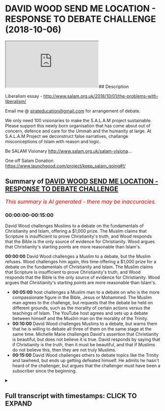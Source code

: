 # DAVID WOOD SEND ME LOCATION - RESPONSE TO DEBATE CHALLENGE (2018-10-06)

<iframe loading='lazy' allow='autoplay' src='https://www.youtube.com/embed/Hax68VgkjuQ'></iframe>## Description

Liberalism essay - 
http://www.salam.org.uk/2018/10/01/the-problems-with-liberalism/

Email me @ sirateducation@gmail.com for arrangement of debate. 

We only need 100 visionaries to make the S.A.L.A.M project sustainable. Please support this newly born organisation that has come about out of concern, defence and care for the Ummah and the humanity at large. At S.A.L.A.M Project we deconstruct false narratives, challange misconceptions of Islam with reason and logic. 

Be SALAM Visionary 
http://www.salam.org.uk/salam-visiona...

One off Salam Donation
https://www.launchgood.com/project/keep_salam_going#!/

## Summary of [DAVID WOOD SEND ME LOCATION - RESPONSE TO DEBATE CHALLENGE](https://www.youtube.com/watch?v=Hax68VgkjuQ)


*<span style="color:red; font-size:125%">This summary is AI generated - there may be inaccuracies</span>. [](/)*

### <a onclick="modifyYTiframeseektime('0')">00:00:00-00:15:00</a>

David Wood challenges Muslims to a debate on the fundamentals of Christianity and Islam, offering a $1,000 prize. The Muslim claims that Scripture is insufficient to prove Christianity's truth, and Wood responds that the Bible is the only source of evidence for Christianity. Wood argues that Christianity's starting points are more reasonable than Islam's.

**<a onclick="modifyYTiframeseektime('0')">00:00:00</a>** David Wood challenges a Muslim to a debate, but the Muslim refuses. Wood challenges him again, this time offering a $1,000 prize for a debate on the fundamentals of Christianity and Islam. The Muslim claims that Scripture is insufficient to prove Christianity's truth, and Wood responds that the Bible is the only source of evidence for Christianity. Wood argues that Christianity's starting points are more reasonable than Islam's.
* **<a onclick="modifyYTiframeseektime('300')">00:05:00</a>**  host challenges a Muslim man to a debate on who is the more compassionate figure in the Bible, Jesus or Mohammed. The Muslim man agrees to the challenge, but requests that the debate be held on different grounds, such as the morality of certain actions versus the teachings of Islam. The YouTube host agrees and sets up a debate between himself and the Muslim man on the morality of the Trinity.
* **<a onclick="modifyYTiframeseektime('600')">00:10:00</a>** David Wood challenges Muslims to a debate, but warns them that he is willing to debate all three of them on the same stage at the same time. Michelle Marie challenges David's assertion that Christianity is beautiful, but does not believe it is true. David responds by saying that if Christianity is the truth, then it must be beautiful, and that if Muslims do not believe this, then they are not truly Muslims.
* **<a onclick="modifyYTiframeseektime('900')">00:15:00</a>** David Wood challenges others to debate topics like the Trinity and tawheed, but ends up getting defeated himself. He admits he hasn't heard of the challenger, but argues that the challenger must have been a subscriber since the beginning.

<details><summary><h2>Full transcript with timestamps: CLICK TO EXPAND</h2></summary>

<a onclick="modifyYTiframeseektime('0')">0:00:00</a> I give Salam to my people in Bangladesh  
<a onclick="modifyYTiframeseektime('4')">0:00:04</a> Salam to the people of Marrakesh Salam  
<a onclick="modifyYTiframeseektime('8')">0:00:08</a> aleikum I mentor a better care to  
<a onclick="modifyYTiframeseektime('10')">0:00:10</a> brothers and sisters in dear friends  
<a onclick="modifyYTiframeseektime('11')">0:00:11</a> welcome to another episode of the house  
<a onclick="modifyYTiframeseektime('12')">0:00:12</a> show before I start one and praise Allah  
<a onclick="modifyYTiframeseektime('14')">0:00:14</a> subhana WA Ta'ala the most merciful the  
<a onclick="modifyYTiframeseektime('15')">0:00:15</a> most trust all praises glory and  
<a onclick="modifyYTiframeseektime('16')">0:00:16</a> gratitude belongs him for the work that  
<a onclick="modifyYTiframeseektime('17')">0:00:17</a> we do if you can support us with your  
<a onclick="modifyYTiframeseektime('19')">0:00:19</a> dwars  
<a onclick="modifyYTiframeseektime('19')">0:00:19</a> if you have financial means at the link  
<a onclick="modifyYTiframeseektime('21')">0:00:21</a> below whatever you can even share this  
<a onclick="modifyYTiframeseektime('23')">0:00:23</a> video it would mean a lot to us because  
<a onclick="modifyYTiframeseektime('24')">0:00:24</a> then we can bring you these videos not  
<a onclick="modifyYTiframeseektime('25')">0:00:25</a> only that we're gonna be bringing you  
<a onclick="modifyYTiframeseektime('26')">0:00:26</a> some debates so if you guys remember  
<a onclick="modifyYTiframeseektime('29')">0:00:29</a> none in Muhammad's job shadow for the  
<a onclick="modifyYTiframeseektime('30')">0:00:30</a> new show the booth we done a video  
<a onclick="modifyYTiframeseektime('32')">0:00:32</a> reacting to David Wood now David Wood  
<a onclick="modifyYTiframeseektime('35')">0:00:35</a> who is this person cuz we need to  
<a onclick="modifyYTiframeseektime('36')">0:00:36</a> understand the person who is dealing  
<a onclick="modifyYTiframeseektime('37')">0:00:37</a> with you here David Wood is someone I  
<a onclick="modifyYTiframeseektime('39')">0:00:39</a> can clearly say a staunch enemy of Islam  
<a onclick="modifyYTiframeseektime('41')">0:00:41</a> to be frank Accord any different he's  
<a onclick="modifyYTiframeseektime('44')">0:00:44</a> such an enemy that he goes to the levels  
<a onclick="modifyYTiframeseektime('47')">0:00:47</a> of losing his dignity no it is it is  
<a onclick="modifyYTiframeseektime('50')">0:00:50</a> because if someone hates me knowledge if  
<a onclick="modifyYTiframeseektime('53')">0:00:53</a> someone hates someone so much if I can  
<a onclick="modifyYTiframeseektime('54')">0:00:54</a> lose if it causes me to lose my dignity  
<a onclick="modifyYTiframeseektime('57')">0:00:57</a> that means psychologically up here I'm  
<a onclick="modifyYTiframeseektime('59')">0:00:59</a> not trying to do personal attacks at  
<a onclick="modifyYTiframeseektime('60')">0:01:00</a> home and I'm just sayin who is this  
<a onclick="modifyYTiframeseektime('61')">0:01:01</a> person this is a person in another  
<a onclick="modifyYTiframeseektime('63')">0:01:03</a> interview which he claimed that he was a  
<a onclick="modifyYTiframeseektime('66')">0:01:06</a> business this person who wanted to kill  
<a onclick="modifyYTiframeseektime('68')">0:01:08</a> his father and I played the recordings  
<a onclick="modifyYTiframeseektime('70')">0:01:10</a> you can play for yourself you have some  
<a onclick="modifyYTiframeseektime('71')">0:01:11</a> crazy stuff now I decided to kill my dad  
<a onclick="modifyYTiframeseektime('76')">0:01:16</a> and I decided to do it in a brutal  
<a onclick="modifyYTiframeseektime('79')">0:01:19</a> fashion not a not a gunshot or anything  
<a onclick="modifyYTiframeseektime('81')">0:01:21</a> I was gonna do with a hammer when I  
<a onclick="modifyYTiframeseektime('84')">0:01:24</a> walked up to my dad I've got a hammer in  
<a onclick="modifyYTiframeseektime('86')">0:01:26</a> my hand and I hit him in the head seven  
<a onclick="modifyYTiframeseektime('91')">0:01:31</a> or eight times with a ball-peen hammer  
<a onclick="modifyYTiframeseektime('93')">0:01:33</a> and so I thought he was dead and I just  
<a onclick="modifyYTiframeseektime('96')">0:01:36</a> left he was a very problematic person  
<a onclick="modifyYTiframeseektime('98')">0:01:38</a> now in the image that you can see in  
<a onclick="modifyYTiframeseektime('100')">0:01:40</a> front he's dressed up as a woman now the  
<a onclick="modifyYTiframeseektime('102')">0:01:42</a> question that needs to ask is why would  
<a onclick="modifyYTiframeseektime('103')">0:01:43</a> a man dressed up as a woman unless you  
<a onclick="modifyYTiframeseektime('105')">0:01:45</a> want to be a transgender yeah oh like I  
<a onclick="modifyYTiframeseektime('108')">0:01:48</a> said before you've lost your dignity so  
<a onclick="modifyYTiframeseektime('110')">0:01:50</a> words even with such a man and the only  
<a onclick="modifyYTiframeseektime('111')">0:01:51</a> reason we're doing this is to further  
<a onclick="modifyYTiframeseektime('114')">0:01:54</a> expose him that's why now this the  
<a onclick="modifyYTiframeseektime('116')">0:01:56</a> reason we're doing otherwise I'm being  
<a onclick="modifyYTiframeseektime('117')">0:01:57</a> honest I don't believe this person  
<a onclick="modifyYTiframeseektime('119')">0:01:59</a> should even be debated because he has no  
<a onclick="modifyYTiframeseektime('121')">0:02:01</a> dignity there is some Christians that  
<a onclick="modifyYTiframeseektime('123')">0:02:03</a> colorsmart says in the Quran laces are  
<a onclick="modifyYTiframeseektime('124')">0:02:04</a> all Christians are the same so there are  
<a onclick="modifyYTiframeseektime('126')">0:02:06</a> some that I could handle we go to the  
<a onclick="modifyYTiframeseektime('127')">0:02:07</a> pass summit and a good people they talk  
<a onclick="modifyYTiframeseektime('129')">0:02:09</a> to us they want a reason they want to  
<a onclick="modifyYTiframeseektime('130')">0:02:10</a> understand and luck always wanted Isis  
<a onclick="modifyYTiframeseektime('132')">0:02:12</a> come to common terms between you and  
<a onclick="modifyYTiframeseektime('133')">0:02:13</a> them  
<a onclick="modifyYTiframeseektime('133')">0:02:13</a> but this man is not the same and he will  
<a onclick="modifyYTiframeseektime('135')">0:02:15</a> not be treated the same cause we're  
<a onclick="modifyYTiframeseektime('136')">0:02:16</a> gonna be very frank we're not here to  
<a onclick="modifyYTiframeseektime('138')">0:02:18</a> Haywood no no no no no we're here to get  
<a onclick="modifyYTiframeseektime('140')">0:02:20</a> to the point and deal with the matter  
<a onclick="modifyYTiframeseektime('142')">0:02:22</a> head-on  
<a onclick="modifyYTiframeseektime('142')">0:02:22</a> so since we've got a little bit of  
<a onclick="modifyYTiframeseektime('144')">0:02:24</a> understanding who is this person from  
<a onclick="modifyYTiframeseektime('145')">0:02:25</a> the images below he dropped you poor  
<a onclick="modifyYTiframeseektime('147')">0:02:27</a> challenge out to him you said to him  
<a onclick="modifyYTiframeseektime('149')">0:02:29</a> look they litter let's have a debate and  
<a onclick="modifyYTiframeseektime('151')">0:02:31</a> the videos that you reacted to was of  
<a onclick="modifyYTiframeseektime('154')">0:02:34</a> him not being able to answer a question  
<a onclick="modifyYTiframeseektime('156')">0:02:36</a> that he was posed from his religion  
<a onclick="modifyYTiframeseektime('158')">0:02:38</a> regarding a doctrine not side issues not  
<a onclick="modifyYTiframeseektime('161')">0:02:41</a> did Jesus have a yellow hair or blue  
<a onclick="modifyYTiframeseektime('162')">0:02:42</a> hair it was about Jesus dying and being  
<a onclick="modifyYTiframeseektime('165')">0:02:45</a> resurrected what was your challenges on  
<a onclick="modifyYTiframeseektime('168')">0:02:48</a> a reaction video of David Wood reacting  
<a onclick="modifyYTiframeseektime('171')">0:02:51</a> sorry you're answering attempting to  
<a onclick="modifyYTiframeseektime('174')">0:02:54</a> answer a question that was posed by  
<a onclick="modifyYTiframeseektime('175')">0:02:55</a> another Muslim guy in some conference or  
<a onclick="modifyYTiframeseektime('177')">0:02:57</a> some debate that was done and they were  
<a onclick="modifyYTiframeseektime('178')">0:02:58</a> very straightforward questions about the  
<a onclick="modifyYTiframeseektime('180')">0:03:00</a> personhood of Jesus Christ and the  
<a onclick="modifyYTiframeseektime('182')">0:03:02</a> doctrine of the Trinity yeah and what I  
<a onclick="modifyYTiframeseektime('185')">0:03:05</a> found shocking about those videos and  
<a onclick="modifyYTiframeseektime('187')">0:03:07</a> you can obviously refer to the other  
<a onclick="modifyYTiframeseektime('188')">0:03:08</a> videos I've done to see what I'm talking  
<a onclick="modifyYTiframeseektime('189')">0:03:09</a> about  
<a onclick="modifyYTiframeseektime('190')">0:03:10</a> well I found shocking about those videos  
<a onclick="modifyYTiframeseektime('192')">0:03:12</a> is that although the question was  
<a onclick="modifyYTiframeseektime('194')">0:03:14</a> practically very straightforward the  
<a onclick="modifyYTiframeseektime('197')">0:03:17</a> answer was all over the place and my  
<a onclick="modifyYTiframeseektime('201')">0:03:21</a> point there with with reaction to those  
<a onclick="modifyYTiframeseektime('203')">0:03:23</a> videos was that this man who has spent a  
<a onclick="modifyYTiframeseektime('206')">0:03:26</a> whole a jury of his adult life he  
<a onclick="modifyYTiframeseektime('209')">0:03:29</a> attacking Islam when it comes to  
<a onclick="modifyYTiframeseektime('212')">0:03:32</a> answering his own religion or trying to  
<a onclick="modifyYTiframeseektime('215')">0:03:35</a> justify his own religion he's not even  
<a onclick="modifyYTiframeseektime('217')">0:03:37</a> able to do so on a basic fundamental  
<a onclick="modifyYTiframeseektime('219')">0:03:39</a> doctrinal level he Ivan look at the  
<a onclick="modifyYTiframeseektime('222')">0:03:42</a> basics of his religion and make sense of  
<a onclick="modifyYTiframeseektime('224')">0:03:44</a> them okay so we did not show you put  
<a onclick="modifyYTiframeseektime('226')">0:03:46</a> challenge out to me I brought a  
<a onclick="modifyYTiframeseektime('227')">0:03:47</a> challenge out for him to talk about what  
<a onclick="modifyYTiframeseektime('230')">0:03:50</a> the debate question must be about the  
<a onclick="modifyYTiframeseektime('232')">0:03:52</a> fundamentals of both religion why why I  
<a onclick="modifyYTiframeseektime('235')">0:03:55</a> think why comma seats you why  
<a onclick="modifyYTiframeseektime('236')">0:03:56</a> fundamentally in order to prove anything  
<a onclick="modifyYTiframeseektime('239')">0:03:59</a> true or false  
<a onclick="modifyYTiframeseektime('240')">0:04:00</a> yeah we need to look at the first  
<a onclick="modifyYTiframeseektime('242')">0:04:02</a> principles of those things right in  
<a onclick="modifyYTiframeseektime('243')">0:04:03</a> physics and mathematics in philosophy  
<a onclick="modifyYTiframeseektime('246')">0:04:06</a> yeah the premise one of the best ways of  
<a onclick="modifyYTiframeseektime('249')">0:04:09</a> finding out if something is true or  
<a onclick="modifyYTiframeseektime('250')">0:04:10</a> false is what we call arguing from first  
<a onclick="modifyYTiframeseektime('253')">0:04:13</a> principles okay this is one of the best  
<a onclick="modifyYTiframeseektime('255')">0:04:15</a> if not the best way of arguing if not  
<a onclick="modifyYTiframeseektime('258')">0:04:18</a> the best way of ascertaining the truth  
<a onclick="modifyYTiframeseektime('259')">0:04:19</a> okay okay so when we argue from first  
<a onclick="modifyYTiframeseektime('262')">0:04:22</a> principles we look at the assumptions of  
<a onclick="modifyYTiframeseektime('266')">0:04:26</a> said the thing that is being supposed  
<a onclick="modifyYTiframeseektime('268')">0:04:28</a> yeah or that is being put forward okay  
<a onclick="modifyYTiframeseektime('271')">0:04:31</a> in this case I said what are the  
<a onclick="modifyYTiframeseektime('272')">0:04:32</a> assumptions what are the first  
<a onclick="modifyYTiframeseektime('274')">0:04:34</a> principles what are the beginnings what  
<a onclick="modifyYTiframeseektime('276')">0:04:36</a> are the epidemiological roots of  
<a onclick="modifyYTiframeseektime('279')">0:04:39</a> Christianity / Islam in both cases there  
<a onclick="modifyYTiframeseektime('283')">0:04:43</a> are different assumptions on the  
<a onclick="modifyYTiframeseektime('285')">0:04:45</a> personhood of Jesus Christ on God on  
<a onclick="modifyYTiframeseektime('288')">0:04:48</a> these on these key masses here so here  
<a onclick="modifyYTiframeseektime('290')">0:04:50</a> what we should be talking about is what  
<a onclick="modifyYTiframeseektime('293')">0:04:53</a> makes more sense from a rational a  
<a onclick="modifyYTiframeseektime('296')">0:04:56</a> textual and historical perspective does  
<a onclick="modifyYTiframeseektime('300')">0:05:00</a> the Trinity make more sense or does tell  
<a onclick="modifyYTiframeseektime('304')">0:05:04</a> he'd tell how you'd make more sense so  
<a onclick="modifyYTiframeseektime('305')">0:05:05</a> miss you do you see in this look forget  
<a onclick="modifyYTiframeseektime('307')">0:05:07</a> the branches and the leaves let's go to  
<a onclick="modifyYTiframeseektime('309')">0:05:09</a> the moon let's go to the roots yes well  
<a onclick="modifyYTiframeseektime('310')">0:05:10</a> well guess what well guess what yes he's  
<a onclick="modifyYTiframeseektime('312')">0:05:12</a> responded to the so Jesus see if he's up  
<a onclick="modifyYTiframeseektime('316')">0:05:16</a> for the challenge he seems I'm brief  
<a onclick="modifyYTiframeseektime('318')">0:05:18</a> that's it this one is actually not a  
<a onclick="modifyYTiframeseektime('322')">0:05:22</a> question for you but for some reason  
<a onclick="modifyYTiframeseektime('324')">0:05:24</a> that someone wants to post a video about  
<a onclick="modifyYTiframeseektime('325')">0:05:25</a> me because they keep my Twitter lit up  
<a onclick="modifyYTiframeseektime('328')">0:05:28</a> but David did you accept that the  
<a onclick="modifyYTiframeseektime('331')">0:05:31</a> challenge from that Muslim Dawa guy from  
<a onclick="modifyYTiframeseektime('334')">0:05:34</a> speakers corner police confirm or deny  
<a onclick="modifyYTiframeseektime('336')">0:05:36</a> that recently like over the past I don't  
<a onclick="modifyYTiframeseektime('340')">0:05:40</a> know two months there's been a bunch  
<a onclick="modifyYTiframeseektime('342')">0:05:42</a> from speakers corners guys Adnan Rashid  
<a onclick="modifyYTiframeseektime('346')">0:05:46</a> someone names Mohammed a job or  
<a onclick="modifyYTiframeseektime('349')">0:05:49</a> something like that and Ali da Wow  
<a onclick="modifyYTiframeseektime('352')">0:05:52</a> so I've seen those guys now one of those  
<a onclick="modifyYTiframeseektime('355')">0:05:55</a> guys I know I'm non Rashid I know I'm  
<a onclick="modifyYTiframeseektime('357')">0:05:57</a> familiar with in the other two guys  
<a onclick="modifyYTiframeseektime('359')">0:05:59</a> don't worry you're gonna get to know  
<a onclick="modifyYTiframeseektime('361')">0:06:01</a> each other as well don't recall that  
<a onclick="modifyYTiframeseektime('362')">0:06:02</a> we're watching it I may have I don't  
<a onclick="modifyYTiframeseektime('363')">0:06:03</a> know don't recall anything from them but  
<a onclick="modifyYTiframeseektime('367')">0:06:07</a> just to confirm here and you can send  
<a onclick="modifyYTiframeseektime('369')">0:06:09</a> them this video with this you give them  
<a onclick="modifyYTiframeseektime('374')">0:06:14</a> a timestamp so they know when to when to  
<a onclick="modifyYTiframeseektime('377')">0:06:17</a> see this yes I accept their challenge  
<a onclick="modifyYTiframeseektime('381')">0:06:21</a> whether they're a team or he's a  
<a onclick="modifyYTiframeseektime('384')">0:06:24</a> bereavement he's gonna debate the root  
<a onclick="modifyYTiframeseektime('386')">0:06:26</a> of the problem totally the intranet I  
<a onclick="modifyYTiframeseektime('387')">0:06:27</a> believe I believe is it they're talking  
<a onclick="modifyYTiframeseektime('389')">0:06:29</a> like one at a time I'm fine I confirm  
<a onclick="modifyYTiframeseektime('392')">0:06:32</a> that now there are multiple ways they  
<a onclick="modifyYTiframeseektime('394')">0:06:34</a> can do that they can contact a mosque  
<a onclick="modifyYTiframeseektime('395')">0:06:35</a> over here in the u.s. anywhere in the  
<a onclick="modifyYTiframeseektime('398')">0:06:38</a> u.s. I'll show up Salafi mosque  
<a onclick="modifyYTiframeseektime('400')">0:06:40</a> okay I'll be there anywhere he's brave  
<a onclick="modifyYTiframeseektime('403')">0:06:43</a> he's brave any he's brave  
<a onclick="modifyYTiframeseektime('405')">0:06:45</a> I believe he's been except the Cybermen  
<a onclick="modifyYTiframeseektime('408')">0:06:48</a> wherever wherever hopefully if you if  
<a onclick="modifyYTiframeseektime('410')">0:06:50</a> you're it's time for Chris Christian  
<a onclick="modifyYTiframeseektime('411')">0:06:51</a> president allows us in the country it'll  
<a onclick="modifyYTiframeseektime('414')">0:06:54</a> be really good if no we're discussing  
<a onclick="modifyYTiframeseektime('416')">0:06:56</a> you or they can contact the MSA the  
<a onclick="modifyYTiframeseektime('420')">0:07:00</a> Muslim Students Association and there  
<a onclick="modifyYTiframeseektime('422')">0:07:02</a> are tons of Muslim Students associations  
<a onclick="modifyYTiframeseektime('425')">0:07:05</a> at universities across the time this is  
<a onclick="modifyYTiframeseektime('428')">0:07:08</a> if anyone's watching this from the US  
<a onclick="modifyYTiframeseektime('430')">0:07:10</a> and they belong to a Muslim Student  
<a onclick="modifyYTiframeseektime('432')">0:07:12</a> Association yeah all from any message it  
<a onclick="modifyYTiframeseektime('434')">0:07:14</a> in the United States some of your New  
<a onclick="modifyYTiframeseektime('436')">0:07:16</a> York or wherever you want yeah send us  
<a onclick="modifyYTiframeseektime('437')">0:07:17</a> your details you can find for example  
<a onclick="modifyYTiframeseektime('439')">0:07:19</a> our Instagram be the link below all if  
<a onclick="modifyYTiframeseektime('443')">0:07:23</a> not on Instagram you can send us an  
<a onclick="modifyYTiframeseektime('445')">0:07:25</a> email with that information because  
<a onclick="modifyYTiframeseektime('447')">0:07:27</a> we're trying to arrange the day and  
<a onclick="modifyYTiframeseektime('448')">0:07:28</a> obviously myself  
<a onclick="modifyYTiframeseektime('450')">0:07:30</a> he needs to send us an email as well  
<a onclick="modifyYTiframeseektime('451')">0:07:31</a> we'll put the even on the bottom yeah  
<a onclick="modifyYTiframeseektime('453')">0:07:33</a> well the middle but also we're gonna  
<a onclick="modifyYTiframeseektime('455')">0:07:35</a> come to an agreement yet because we  
<a onclick="modifyYTiframeseektime('456')">0:07:36</a> might be him to come here so you know  
<a onclick="modifyYTiframeseektime('458')">0:07:38</a> we'll see mostly let's see what happens  
<a onclick="modifyYTiframeseektime('460')">0:07:40</a> tell them to set up the debates I would  
<a onclick="modifyYTiframeseektime('462')">0:07:42</a> recommend to debates like he's gonna see  
<a onclick="modifyYTiframeseektime('466')">0:07:46</a> the Trinity and Tony this is brain it's  
<a onclick="modifyYTiframeseektime('467')">0:07:47</a> changed a bit he's changed a bit  
<a onclick="modifyYTiframeseektime('468')">0:07:48</a> who was Muhammad and who was Jesus that  
<a onclick="modifyYTiframeseektime('470')">0:07:50</a> way okay maybe the second one he's gonna  
<a onclick="modifyYTiframeseektime('474')">0:07:54</a> debate Trinity and it's nice and those  
<a onclick="modifyYTiframeseektime('477')">0:07:57</a> are two of the main questions okay  
<a onclick="modifyYTiframeseektime('481')">0:08:01</a> wouldn't even put your challenge up did  
<a onclick="modifyYTiframeseektime('483')">0:08:03</a> you see that you want to debate who is  
<a onclick="modifyYTiframeseektime('487')">0:08:07</a> Jesus and who is Muhammad I didn't say  
<a onclick="modifyYTiframeseektime('489')">0:08:09</a> that by the way these don't even make  
<a onclick="modifyYTiframeseektime('491')">0:08:11</a> this unbelievable they don't even make  
<a onclick="modifyYTiframeseektime('492')">0:08:12</a> sense is debate question they make sense  
<a onclick="modifyYTiframeseektime('495')">0:08:15</a> as history lessons very who was Muhammad  
<a onclick="modifyYTiframeseektime('501')">0:08:21</a> Ali who was you Teresa damn what was  
<a onclick="modifyYTiframeseektime('504')">0:08:24</a> what see what where is the contention in  
<a onclick="modifyYTiframeseektime('507')">0:08:27</a> that well how was that going should be  
<a onclick="modifyYTiframeseektime('509')">0:08:29</a> was Jesus God or was is the truth  
<a onclick="modifyYTiframeseektime('512')">0:08:32</a> Trinity Otto hate question mark you know  
<a onclick="modifyYTiframeseektime('515')">0:08:35</a> you know what dice look the person on  
<a onclick="modifyYTiframeseektime('516')">0:08:36</a> his on our left  
<a onclick="modifyYTiframeseektime('517')">0:08:37</a> he's right is a apostate of Islam yeah  
<a onclick="modifyYTiframeseektime('520')">0:08:40</a> okay yes it's like talking to him and be  
<a onclick="modifyYTiframeseektime('522')">0:08:42</a> like look you are suffering from POC  
<a onclick="modifyYTiframeseektime('524')">0:08:44</a> moss post colonial masters order  
<a onclick="modifyYTiframeseektime('526')">0:08:46</a> syndrome yeah which I diagnosed that we  
<a onclick="modifyYTiframeseektime('527')">0:08:47</a> could go with a few X Muslims as well  
<a onclick="modifyYTiframeseektime('529')">0:08:49</a> and me coming to him look we're gonna  
<a onclick="modifyYTiframeseektime('530')">0:08:50</a> talk about Muhammad in Jesus tell me  
<a onclick="modifyYTiframeseektime('532')">0:08:52</a> which one fits your liberal  
<a onclick="modifyYTiframeseektime('534')">0:08:54</a> standards which I'm going to change  
<a onclick="modifyYTiframeseektime('535')">0:08:55</a> later better by the way justice yes I've  
<a onclick="modifyYTiframeseektime('537')">0:08:57</a> written an essay on liberalism which  
<a onclick="modifyYTiframeseektime('539')">0:08:59</a> I'll put in the description box  
<a onclick="modifyYTiframeseektime('540')">0:09:00</a> publications example the UK four-star  
<a onclick="modifyYTiframeseektime('543')">0:09:03</a> public and by the way she Muhammad off  
<a onclick="modifyYTiframeseektime('545')">0:09:05</a> man is also written an essay on page of  
<a onclick="modifyYTiframeseektime('547')">0:09:07</a> I should be so the wife hours are coming  
<a onclick="modifyYTiframeseektime('551')">0:09:11</a> out as well  
<a onclick="modifyYTiframeseektime('551')">0:09:11</a> inshallah brothers sisters that's we do  
<a onclick="modifyYTiframeseektime('553')">0:09:13</a> a mini pillow yeah good so what I'm  
<a onclick="modifyYTiframeseektime('554')">0:09:14</a> trying to see is what he's doing is that  
<a onclick="modifyYTiframeseektime('555')">0:09:15</a> going to a person who's got liberal  
<a onclick="modifyYTiframeseektime('557')">0:09:17</a> values insane look we're gonna tell you  
<a onclick="modifyYTiframeseektime('559')">0:09:19</a> who's the kindest Mohammed or Jesus  
<a onclick="modifyYTiframeseektime('560')">0:09:20</a> Jesus fruit flowers on Fridays and  
<a onclick="modifyYTiframeseektime('562')">0:09:22</a> Saturdays but Muhammad peace be upon him  
<a onclick="modifyYTiframeseektime('564')">0:09:24</a> didn't this is pathetic  
<a onclick="modifyYTiframeseektime('565')">0:09:25</a> I'm not going to choose my my soul I  
<a onclick="modifyYTiframeseektime('568')">0:09:28</a> would not drink a little drop of poison  
<a onclick="modifyYTiframeseektime('570')">0:09:30</a> because you'll harm my body  
<a onclick="modifyYTiframeseektime('571')">0:09:31</a> you think I'm gonna put my soul in the  
<a onclick="modifyYTiframeseektime('572')">0:09:32</a> line because one sounds better than the  
<a onclick="modifyYTiframeseektime('575')">0:09:35</a> other it's irrelevant I want to know  
<a onclick="modifyYTiframeseektime('578')">0:09:38</a> fundamental bases okay earth has its own  
<a onclick="modifyYTiframeseektime('602')">0:10:02</a> is that me and you in the family look  
<a onclick="modifyYTiframeseektime('604')">0:10:04</a> you know if if black for example  
<a onclick="modifyYTiframeseektime('614')">0:10:14</a> McGregor and Cronus fight without a  
<a onclick="modifyYTiframeseektime('615')">0:10:15</a> reaction video yet if Habib knocks him  
<a onclick="modifyYTiframeseektime('618')">0:10:18</a> out we're not going to say that's an  
<a onclick="modifyYTiframeseektime('619')">0:10:19</a> evidence for Islam is the truth it's not  
<a onclick="modifyYTiframeseektime('622')">0:10:22</a> maybe Allah will die but won't shine and  
<a onclick="modifyYTiframeseektime('624')">0:10:24</a> we believe that's gonna happen yeah but  
<a onclick="modifyYTiframeseektime('626')">0:10:26</a> I'm not gonna come and say oh look we've  
<a onclick="modifyYTiframeseektime('627')">0:10:27</a> knocked him out Islam is the truth OCN  
<a onclick="modifyYTiframeseektime('630')">0:10:30</a> okay I saw Allah's on a fish says Allah  
<a onclick="modifyYTiframeseektime('632')">0:10:32</a> come on man these are no arguments that  
<a onclick="modifyYTiframeseektime('633')">0:10:33</a> you use myself and if it makes anyone  
<a onclick="modifyYTiframeseektime('639')">0:10:39</a> feel any better I will debate all three  
<a onclick="modifyYTiframeseektime('641')">0:10:41</a> of them on the same stage at the same  
<a onclick="modifyYTiframeseektime('643')">0:10:43</a> time please please leave instead of  
<a onclick="modifyYTiframeseektime('645')">0:10:45</a> debates in all field was just debate one  
<a onclick="modifyYTiframeseektime('646')">0:10:46</a> of us on the matter of Trinity and  
<a onclick="modifyYTiframeseektime('648')">0:10:48</a> tawheed that's all we won for me not for  
<a onclick="modifyYTiframeseektime('650')">0:10:50</a> you're a brave man you scared us  
<a onclick="modifyYTiframeseektime('667')">0:11:07</a> we're free but we're one so why do I  
<a onclick="modifyYTiframeseektime('674')">0:11:14</a> wanna make you clear to our Christian  
<a onclick="modifyYTiframeseektime('676')">0:11:16</a> friends were watching seriously the only  
<a onclick="modifyYTiframeseektime('677')">0:11:17</a> reason we're doing this last night I'll  
<a onclick="modifyYTiframeseektime('679')">0:11:19</a> be doing this because this guy is  
<a onclick="modifyYTiframeseektime('681')">0:11:21</a> somebody who mocks the Prophet peace be  
<a onclick="modifyYTiframeseektime('682')">0:11:22</a> upon him and we're gonna drop to his  
<a onclick="modifyYTiframeseektime('684')">0:11:24</a> level yeah but the way he's been and you  
<a onclick="modifyYTiframeseektime('686')">0:11:26</a> can see he's dressed up as a woman and  
<a onclick="modifyYTiframeseektime('687')">0:11:27</a> all the stuff he says like come on it's  
<a onclick="modifyYTiframeseektime('690')">0:11:30</a> pathetic you know we can have a new  
<a onclick="modifyYTiframeseektime('691')">0:11:31</a> banter here if we come to the stage meet  
<a onclick="modifyYTiframeseektime('692')">0:11:32</a> you understand in the sheet if it says  
<a onclick="modifyYTiframeseektime('694')">0:11:34</a> this free of y'all say no there's one of  
<a onclick="modifyYTiframeseektime('695')">0:11:35</a> us and then we go step further  
<a onclick="modifyYTiframeseektime('703')">0:11:43</a> yes I don't know how I can say it any  
<a onclick="modifyYTiframeseektime('707')">0:11:47</a> more clearly than that ladies and  
<a onclick="modifyYTiframeseektime('708')">0:11:48</a> gentlemen I've been affirming that I'm  
<a onclick="modifyYTiframeseektime('710')">0:11:50</a> willing to debate all day long and  
<a onclick="modifyYTiframeseektime('712')">0:11:52</a> multiple times over the past month so  
<a onclick="modifyYTiframeseektime('715')">0:11:55</a> anyone who asks go ahead and send them  
<a onclick="modifyYTiframeseektime('718')">0:11:58</a> back to that little clip right there yes  
<a onclick="modifyYTiframeseektime('719')">0:11:59</a> the answer is yes do you know what yes  
<a onclick="modifyYTiframeseektime('723')">0:12:03</a> to do now he has to sudden he has to  
<a onclick="modifyYTiframeseektime('724')">0:12:04</a> make a video yeah put my name in the  
<a onclick="modifyYTiframeseektime('726')">0:12:06</a> title yeah with your time and your place  
<a onclick="modifyYTiframeseektime('729')">0:12:09</a> like a beep says just send me location  
<a onclick="modifyYTiframeseektime('733')">0:12:13</a> just send me location all right okay we  
<a onclick="modifyYTiframeseektime('741')">0:12:21</a> have a question here from Michelle Marie  
<a onclick="modifyYTiframeseektime('746')">0:12:26</a> David asked him why he thinks  
<a onclick="modifyYTiframeseektime('748')">0:12:28</a> Christianity is beautiful but doesn't  
<a onclick="modifyYTiframeseektime('750')">0:12:30</a> believe it's the truth and just from a  
<a onclick="modifyYTiframeseektime('753')">0:12:33</a> from a philosophical note something can  
<a onclick="modifyYTiframeseektime('755')">0:12:35</a> be beautiful without without being true  
<a onclick="modifyYTiframeseektime('757')">0:12:37</a> right like like if that's being stately  
<a onclick="modifyYTiframeseektime('760')">0:12:40</a> I'm interested in that because you know  
<a onclick="modifyYTiframeseektime('762')">0:12:42</a> he's hitting out a true principle here  
<a onclick="modifyYTiframeseektime('764')">0:12:44</a> by the way I think company if you sit  
<a onclick="modifyYTiframeseektime('765')">0:12:45</a> down it's good I'm happy that he said  
<a onclick="modifyYTiframeseektime('767')">0:12:47</a> that because what it is is it shows the  
<a onclick="modifyYTiframeseektime('770')">0:12:50</a> he owns us he understands the difference  
<a onclick="modifyYTiframeseektime('771')">0:12:51</a> between aesthetic value judgment okay  
<a onclick="modifyYTiframeseektime('774')">0:12:54</a> which means looking at something and  
<a onclick="modifyYTiframeseektime('776')">0:12:56</a> deciding whether you think subjectively  
<a onclick="modifyYTiframeseektime('778')">0:12:58</a> is beautiful or not beautiful so so  
<a onclick="modifyYTiframeseektime('780')">0:13:00</a> laughter beauty is not an eye of the  
<a onclick="modifyYTiframeseektime('782')">0:13:02</a> beholder no everyone's gonna think  
<a onclick="modifyYTiframeseektime('783')">0:13:03</a> everything is beauty beautiful at the  
<a onclick="modifyYTiframeseektime('785')">0:13:05</a> same level right and that's why we  
<a onclick="modifyYTiframeseektime('788')">0:13:08</a> choose different maritals houses yeah  
<a onclick="modifyYTiframeseektime('790')">0:13:10</a> whatever may be right but what I'm  
<a onclick="modifyYTiframeseektime('791')">0:13:11</a> saying is that this is very important it  
<a onclick="modifyYTiframeseektime('793')">0:13:13</a> was it for me and you're just you two  
<a onclick="modifyYTiframeseektime('797')">0:13:17</a> what I was gonna say is this this is  
<a onclick="modifyYTiframeseektime('801')">0:13:21</a> very important because if you look at a  
<a onclick="modifyYTiframeseektime('802')">0:13:22</a> lot of his polemic yeah and all these  
<a onclick="modifyYTiframeseektime('804')">0:13:24</a> websites that talk about Islam and try  
<a onclick="modifyYTiframeseektime('806')">0:13:26</a> and answer Islam and these things yeah  
<a onclick="modifyYTiframeseektime('807')">0:13:27</a> when you look at their polemics their  
<a onclick="modifyYTiframeseektime('809')">0:13:29</a> polemics is this the argument is really  
<a onclick="modifyYTiframeseektime('811')">0:13:31</a> as follows yeah Aslam is violent yeah  
<a onclick="modifyYTiframeseektime('814')">0:13:34</a> therefore Islam is not the truth all  
<a onclick="modifyYTiframeseektime('817')">0:13:37</a> right if that's the argument then what  
<a onclick="modifyYTiframeseektime('818')">0:13:38</a> you're really appealing to is an  
<a onclick="modifyYTiframeseektime('820')">0:13:40</a> aesthetic value level always trying to  
<a onclick="modifyYTiframeseektime('822')">0:13:42</a> say that if you don't like violence  
<a onclick="modifyYTiframeseektime('824')">0:13:44</a> yeah you will not like Islam mm-hmm and  
<a onclick="modifyYTiframeseektime('826')">0:13:46</a> if you don't like Islam Islam is not  
<a onclick="modifyYTiframeseektime('828')">0:13:48</a> true exactly now really and truly as you  
<a onclick="modifyYTiframeseektime('831')">0:13:51</a> know yourself that does not indicate  
<a onclick="modifyYTiframeseektime('833')">0:13:53</a> truthfulness or falsity is that that  
<a onclick="modifyYTiframeseektime('836')">0:13:56</a> does not even if you're let's say for  
<a onclick="modifyYTiframeseektime('838')">0:13:58</a> the sake of argument right yeah you're  
<a onclick="modifyYTiframeseektime('840')">0:14:00</a> right yeah Islam has violence and all  
<a onclick="modifyYTiframeseektime('842')">0:14:02</a> these things absolutely no problem yeah  
<a onclick="modifyYTiframeseektime('845')">0:14:05</a> and it does have some violence yeah and  
<a onclick="modifyYTiframeseektime('847')">0:14:07</a> we're not saying that but the way he  
<a onclick="modifyYTiframeseektime('849')">0:14:09</a> represents it's not correct so for the  
<a onclick="modifyYTiframeseektime('852')">0:14:12</a> sake of argument the way you represent  
<a onclick="modifyYTiframeseektime('853')">0:14:13</a> it is true as well yeah yeah even if  
<a onclick="modifyYTiframeseektime('856')">0:14:16</a> that is the case it does not indicate  
<a onclick="modifyYTiframeseektime('857')">0:14:17</a> the falsehood exactly my point he knows  
<a onclick="modifyYTiframeseektime('861')">0:14:21</a> that he knows on a philosophical level  
<a onclick="modifyYTiframeseektime('862')">0:14:22</a> it's it's like you know what it seems  
<a onclick="modifyYTiframeseektime('863')">0:14:23</a> when they took him because this question  
<a onclick="modifyYTiframeseektime('865')">0:14:25</a> is to him this guy one is right here cuz  
<a onclick="modifyYTiframeseektime('866')">0:14:26</a> he said no Christians do so the lady  
<a onclick="modifyYTiframeseektime('868')">0:14:28</a> seen if you spew - why don't you become  
<a onclick="modifyYTiframeseektime('869')">0:14:29</a> a Christian oh yeah  
<a onclick="modifyYTiframeseektime('871')">0:14:31</a> so he is and he's basically gonna say  
<a onclick="modifyYTiframeseektime('872')">0:14:32</a> look I find it beautiful it's not the  
<a onclick="modifyYTiframeseektime('874')">0:14:34</a> truth I don't believe it yeah what is  
<a onclick="modifyYTiframeseektime('876')">0:14:36</a> seems with a lot of Christians is that  
<a onclick="modifyYTiframeseektime('878')">0:14:38</a> they won't got to be how they wanting to  
<a onclick="modifyYTiframeseektime('880')">0:14:40</a> be look if something is the truth if is  
<a onclick="modifyYTiframeseektime('882')">0:14:42</a> the Christianity is the truth and in  
<a onclick="modifyYTiframeseektime('884')">0:14:44</a> Christianity the God Almighty says every  
<a onclick="modifyYTiframeseektime('886')">0:14:46</a> first day Ali you're gonna climb up a  
<a onclick="modifyYTiframeseektime('887')">0:14:47</a> tree stay there for 20 minutes eat a red  
<a onclick="modifyYTiframeseektime('889')">0:14:49</a> apple come down and sleep I'm gonna do  
<a onclick="modifyYTiframeseektime('891')">0:14:51</a> it it's the truth I'm not gonna say I  
<a onclick="modifyYTiframeseektime('893')">0:14:53</a> don't want it it doesn't sound right to  
<a onclick="modifyYTiframeseektime('895')">0:14:55</a> me I don't like it it's irrelevant this  
<a onclick="modifyYTiframeseektime('898')">0:14:58</a> is the point what the reason why Muslims  
<a onclick="modifyYTiframeseektime('900')">0:15:00</a> do what they do where there is some  
<a onclick="modifyYTiframeseektime('902')">0:15:02</a> woman putting on a high job or a man  
<a onclick="modifyYTiframeseektime('903')">0:15:03</a> sporting a beard or doing whatever it  
<a onclick="modifyYTiframeseektime('905')">0:15:05</a> may be here it's because when you come  
<a onclick="modifyYTiframeseektime('907')">0:15:07</a> to accept the authority of is Latin yet  
<a onclick="modifyYTiframeseektime('909')">0:15:09</a> and the authority of tawheed Allah being  
<a onclick="modifyYTiframeseektime('912')">0:15:12</a> the one goodness that is commanding yes  
<a onclick="modifyYTiframeseektime('914')">0:15:14</a> the injunctions that are found in the  
<a onclick="modifyYTiframeseektime('915')">0:15:15</a> Quran and it's the truth and we can  
<a onclick="modifyYTiframeseektime('918')">0:15:18</a> rationalize that right then it makes  
<a onclick="modifyYTiframeseektime('921')">0:15:21</a> sense to follow those Commandments and  
<a onclick="modifyYTiframeseektime('923')">0:15:23</a> injunctions because that is the old  
<a onclick="modifyYTiframeseektime('925')">0:15:25</a> perfect truth if you learned Rania for  
<a onclick="modifyYTiframeseektime('926')">0:15:26</a> example on a practical level when people  
<a onclick="modifyYTiframeseektime('928')">0:15:28</a> go to doctors  
<a onclick="modifyYTiframeseektime('929')">0:15:29</a> they go to doctors because they trust  
<a onclick="modifyYTiframeseektime('931')">0:15:31</a> the authority of the doctor hmm I didn't  
<a onclick="modifyYTiframeseektime('933')">0:15:33</a> know that this person is qualified that  
<a onclick="modifyYTiframeseektime('934')">0:15:34</a> they're specialists in their field yeah  
<a onclick="modifyYTiframeseektime('936')">0:15:36</a> and therefore they so the point is this  
<a onclick="modifyYTiframeseektime('937')">0:15:37</a> rather than once as you said looking at  
<a onclick="modifyYTiframeseektime('940')">0:15:40</a> the branches of the tree right looking  
<a onclick="modifyYTiframeseektime('943')">0:15:43</a> at the prescriptions the injunctions and  
<a onclick="modifyYTiframeseektime('945')">0:15:45</a> deciding yeah yes by a sociological  
<a onclick="modifyYTiframeseektime('948')">0:15:48</a> analogy which is sometimes a very  
<a onclick="modifyYTiframeseektime('951')">0:15:51</a> sometimes a very weak logical way of  
<a onclick="modifyYTiframeseektime('952')">0:15:52</a> deducing things now okay this is not in  
<a onclick="modifyYTiframeseektime('955')">0:15:55</a> line with post-enlightenment idea  
<a onclick="modifyYTiframeseektime('957')">0:15:57</a> exactly and applying but therefore the  
<a onclick="modifyYTiframeseektime('960')">0:16:00</a> fallacies of present ism yeah yes this  
<a onclick="modifyYTiframeseektime('963')">0:16:03</a> is not in line this is not in line with  
<a onclick="modifyYTiframeseektime('965')">0:16:05</a> liberal values and this is not it's  
<a onclick="modifyYTiframeseektime('967')">0:16:07</a> something I'll do in the essay yeah that  
<a onclick="modifyYTiframeseektime('969')">0:16:09</a> we could would come to a conclusion if  
<a onclick="modifyYTiframeseektime('971')">0:16:11</a> this is true this is false  
<a onclick="modifyYTiframeseektime('972')">0:16:12</a> hmm this is of course a weak way of  
<a onclick="modifyYTiframeseektime('976')">0:16:16</a> finding out what is true my sauce and  
<a onclick="modifyYTiframeseektime('978')">0:16:18</a> I'll repeat what I said before the best  
<a onclick="modifyYTiframeseektime('980')">0:16:20</a> way of finding out if something is true  
<a onclick="modifyYTiframeseektime('982')">0:16:22</a> or false is by arguing from first  
<a onclick="modifyYTiframeseektime('985')">0:16:25</a> principles from a logical perspective  
<a onclick="modifyYTiframeseektime('986')">0:16:26</a> and what which is which is the roots the  
<a onclick="modifyYTiframeseektime('989')">0:16:29</a> roots of it trillion and tawheed I'm  
<a onclick="modifyYTiframeseektime('991')">0:16:31</a> going to end on this I found them he  
<a onclick="modifyYTiframeseektime('994')">0:16:34</a> just shot himself in the foot right he's  
<a onclick="modifyYTiframeseektime('996')">0:16:36</a> just answered a question where he's seen  
<a onclick="modifyYTiframeseektime('997')">0:16:37</a> just because something is beautiful  
<a onclick="modifyYTiframeseektime('999')">0:16:39</a> doesn't make it truth yeah I'm beauty is  
<a onclick="modifyYTiframeseektime('1001')">0:16:41</a> subjective right hold on a second and  
<a onclick="modifyYTiframeseektime('1002')">0:16:42</a> then he said he wants to debate Prophet  
<a onclick="modifyYTiframeseektime('1004')">0:16:44</a> Muhammad and Jesus  
<a onclick="modifyYTiframeseektime('1005')">0:16:45</a> what's it gonna debate on what's he  
<a onclick="modifyYTiframeseektime('1007')">0:16:47</a> gonna try to prove him there which one  
<a onclick="modifyYTiframeseektime('1009')">0:16:49</a> is more moral hold on a second you just  
<a onclick="modifyYTiframeseektime('1012')">0:16:52</a> defeated your whole purpose you have no  
<a onclick="modifyYTiframeseektime('1013')">0:16:53</a> choice but to debate the Trinity and  
<a onclick="modifyYTiframeseektime('1015')">0:16:55</a> tawheed David would I think it's night  
<a onclick="modifyYTiframeseektime('1017')">0:16:57</a> night for you I genuinely this time it's  
<a onclick="modifyYTiframeseektime('1019')">0:16:59</a> night night for you and in other words I  
<a onclick="modifyYTiframeseektime('1021')">0:17:01</a> do  
<a onclick="modifyYTiframeseektime('1021')">0:17:01</a> Vanessa yeah and please don't twist he  
<a onclick="modifyYTiframeseektime('1023')">0:17:03</a> said they'd given me ten friends no we  
<a onclick="modifyYTiframeseektime('1025')">0:17:05</a> mean literally intellectual janessa you  
<a onclick="modifyYTiframeseektime('1027')">0:17:07</a> heard those words maybe speakers corner  
<a onclick="modifyYTiframeseektime('1029')">0:17:09</a> you probably subscribe to me I know  
<a onclick="modifyYTiframeseektime('1030')">0:17:10</a> you're following me research taught me  
<a onclick="modifyYTiframeseektime('1032')">0:17:12</a> Dow well it means a nerve there yeah cuz  
<a onclick="modifyYTiframeseektime('1034')">0:17:14</a> I've caught they have one with my Dawa  
<a onclick="modifyYTiframeseektime('1035')">0:17:15</a> but anyways but when the sis's if you're  
<a onclick="modifyYTiframeseektime('1037')">0:17:17</a> watching this that's it ask you don't  
<a onclick="modifyYTiframeseektime('1039')">0:17:19</a> know you know why I said that Wow Wow  
<a onclick="modifyYTiframeseektime('1041')">0:17:21</a> because you know you're he must have  
<a onclick="modifyYTiframeseektime('1044')">0:17:24</a> been he must have been all right no no  
<a onclick="modifyYTiframeseektime('1046')">0:17:26</a> no he must have been a subscriber since  
<a onclick="modifyYTiframeseektime('1049')">0:17:29</a> the very beginning he and that's when I  
<a onclick="modifyYTiframeseektime('1050')">0:17:30</a> studied you started this guy's thought  
<a onclick="modifyYTiframeseektime('1053')">0:17:33</a> one day one you a quote Dawa so he's  
<a onclick="modifyYTiframeseektime('1056')">0:17:36</a> been a fan from day one three years ago  
<a onclick="modifyYTiframeseektime('1057')">0:17:37</a> yes yes that's why your email is done  
<a onclick="modifyYTiframeseektime('1060')">0:17:40</a> yes exactly so you  
<a onclick="modifyYTiframeseektime('1063')">0:17:43</a> never heard of you he's never heard of  
<a onclick="modifyYTiframeseektime('1065')">0:17:45</a> you yet but the guy he's using dawa i  
<a onclick="modifyYTiframeseektime('1068')">0:17:48</a> need our I'm not yes yo so he must have  
<a onclick="modifyYTiframeseektime('1071')">0:17:51</a> been there from the beginning I don't  
<a onclick="modifyYTiframeseektime('1073')">0:17:53</a> know it looks like you and him with my  
<a onclick="modifyYTiframeseektime('1074')">0:17:54</a> friends from Dave Thomas is this share  
<a onclick="modifyYTiframeseektime('1077')">0:17:57</a> this video with him we're ready America  
<a onclick="modifyYTiframeseektime('1079')">0:17:59</a> Australia Mars Neptune as long as we  
<a onclick="modifyYTiframeseektime('1081')">0:18:01</a> have oxygen and he was a beta send us  
<a onclick="modifyYTiframeseektime('1083')">0:18:03</a> location give us location better care to  
</details>